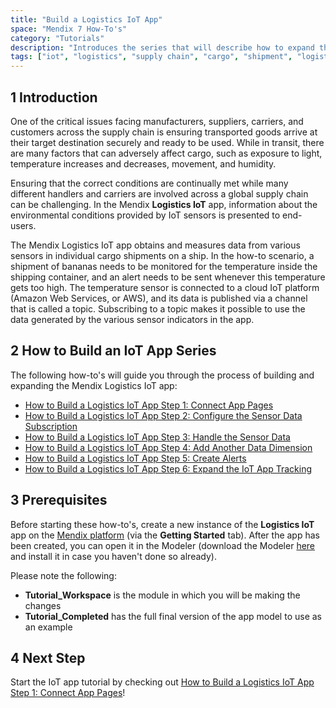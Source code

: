```yaml
---
title: "Build a Logistics IoT App"
space: "Mendix 7 How-To's"
category: "Tutorials"
description: "Introduces the series that will describe how to expand the Mendix Logistics IoT app."
tags: ["iot", "logistics", "supply chain", "cargo", "shipment", "logistics", "sensor"]
---
```


## 1 Introduction

One of the critical issues facing manufacturers, suppliers, carriers, and customers across the supply chain is ensuring transported goods arrive at their target destination securely and ready to be used. While in transit, there are many factors that can adversely affect cargo, such as exposure to light, temperature increases and decreases, movement, and humidity.

Ensuring that the correct conditions are continually met while many different handlers and carriers are involved across a global supply chain can be challenging. In the Mendix **Logistics IoT** app, information about the environmental conditions provided by IoT sensors is presented to end-users.

The Mendix Logistics IoT app obtains and measures data from various sensors in individual cargo shipments on a ship. In the how-to scenario, a shipment of bananas needs to be monitored for the temperature inside the shipping container, and an alert needs to be sent whenever this temperature gets too high. The temperature sensor is connected to a cloud IoT platform (Amazon Web Services, or AWS), and its data is published via a channel that is called a topic. Subscribing to a topic makes it possible to use the data generated by the various sensor indicators in the app.

## 2 How to Build an IoT App Series

The following how-to's will guide you through the process of building and expanding the Mendix Logistics IoT app:

* [How to Build a Logistics IoT App Step 1: Connect App Pages](build-an-iot-app-1)
* [How to Build a Logistics IoT App Step 2: Configure the Sensor Data Subscription](build-an-iot-app-2)
* [How to Build a Logistics IoT App Step 3: Handle the Sensor Data](build-an-iot-app-3)
* [How to Build a Logistics IoT App Step 4: Add Another Data Dimension](build-an-iot-app-4)
* [How to Build a Logistics IoT App Step 5: Create Alerts](build-an-iot-app-5)
* [How to Build a Logistics IoT App Step 6: Expand the IoT App Tracking](build-an-iot-app-6)

## 3 Prerequisites

Before starting these how-to's, create a new instance of the **Logistics IoT** app on the [Mendix platform](https://sprintr.home.mendix.com/link/startnewproject) (via the **Getting Started** tab). After the app has been created, you can open it in the Modeler (download the Modeler [here](https://appstore.mendix.com/link/modelers) and install it in case you haven't done so already).

Please note the following:

* **Tutorial_Workspace** is the module in which you will be making the changes
* **Tutorial_Completed** has the full final version of the app model to use as an example

## 4 Next Step

Start the IoT app tutorial by checking out [How to Build a Logistics IoT App Step 1: Connect App Pages](build-an-iot-app-1)!
